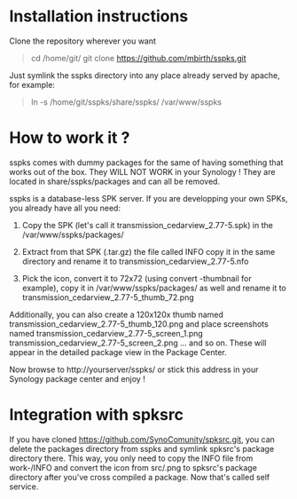 Installation instructions
=========================

Clone the repository wherever you want

> cd /home/git/
> git clone https://github.com/mbirth/sspks.git

Just symlink the sspks directory into 
any place already served by apache, for example:

> ln -s /home/git/sspks/share/sspks/ /var/www/sspks


How to work it ?
================

sspks comes with dummy packages for the same of having something
that works out of the box. They WILL NOT WORK in your Synology !
They are located in share/sspks/packages and can all be removed.

sspks is a database-less SPK server. If you are 
developping your own SPKs, you already have all you need:

1. Copy the SPK (let's call it transmission_cedarview_2.77-5.spk)
   in the /var/www/sspks/packages/

2. Extract from that SPK (.tar.gz) the file called INFO copy it in
   the same directory and rename it to transmission_cedarview_2.77-5.nfo

3. Pick the icon, convert it to 72x72 (using convert -thumbnail for example),
   copy it in /var/www/sspks/packages/ as well and rename it to
   transmission_cedarview_2.77-5_thumb_72.png

Additionally, you can also create a 120x120x thumb named transmission_cedarview_2.77-5_thumb_120.png
and place screenshots named transmission_cedarview_2.77-5_screen_1.png
transmission_cedarview_2.77-5_screen_2.png ... and so on. These will
appear in the detailed package view in the Package Center.

Now browse to http://yourserver/sspks/ or stick this address in your 
Synology package center and enjoy !


Integration with spksrc
=======================

If you have cloned https://github.com/SynoComunity/spksrc.git, you
can delete the packages directory from sspks and symlink spksrc's 
package directory there. This way, you only need to copy the INFO file
from work-<arch>/INFO and convert the icon from src/<package-name>.png
to spksrc's package directory after you've cross compiled a package.
Now that's called self service.
